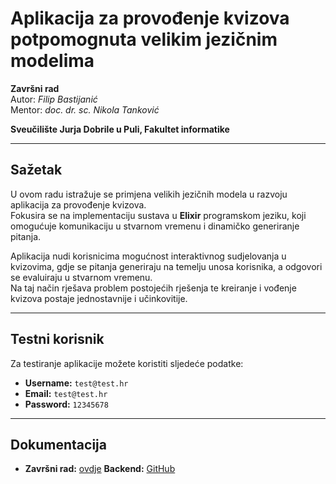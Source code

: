 # Aplikacija za provođenje kvizova potpomognuta velikim jezičnim modelima  

**Završni rad**  
Autor: *Filip Bastijanić*  
Mentor: *doc. dr. sc. Nikola Tanković*  

**Sveučilište Jurja Dobrile u Puli, Fakultet informatike**  

---

## Sažetak  
U ovom radu istražuje se primjena velikih jezičnih modela u razvoju aplikacija za provođenje kvizova.  
Fokusira se na implementaciju sustava u **Elixir** programskom jeziku, koji omogućuje komunikaciju u stvarnom vremenu i dinamičko generiranje pitanja.  

Aplikacija nudi korisnicima mogućnost interaktivnog sudjelovanja u kvizovima, gdje se pitanja generiraju na temelju unosa korisnika, a odgovori se evaluiraju u stvarnom vremenu.  
Na taj način rješava problem postojećih rješenja te kreiranje i vođenje kvizova postaje jednostavnije i učinkovitije.  

---

##  Testni korisnik  
Za testiranje aplikacije možete koristiti sljedeće podatke:  

- **Username:** `test@test.hr`  
- **Email:** `test@test.hr`  
- **Password:** `12345678`  

---

##  Dokumentacija  
- **Završni rad:** [ovdje](https://github.com/fbastijan/quizaar_frontend/blob/master/Zavrsni_final.pdf)
 **Backend:** [GitHub](https://github.com/fbastijan/quizaar)

